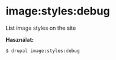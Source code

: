 # image:styles:debug
List image styles on the site

**Használat:**
```
$ drupal image:styles:debug
```
